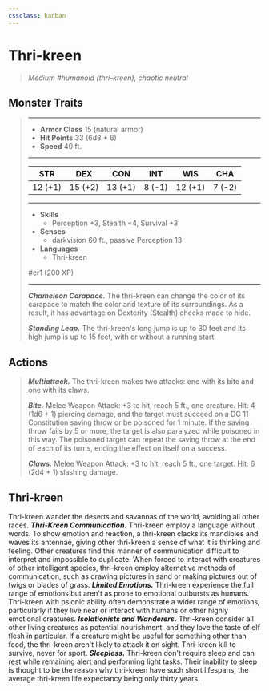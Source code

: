 ```yaml
---
cssclass: kanban
---
```


# Thri-kreen
>*Medium #humanoid (thri-kreen), chaotic neutral*
## Monster Traits
>___
>- **Armor Class** 15 (natural armor)
>- **Hit Points** 33 (6d8 + 6)
>- **Speed** 40 ft.
>___
>|STR|DEX|CON|INT|WIS|CHA|
>|:---:|:---:|:---:|:---:|:---:|:---:|
>|12 (+1)|15 (+2)|13 (+1)|8 (-1)|12 (+1)|7 (-2)|
>___
>- **Skills**
>	 - Perception +3, Stealth +4, Survival +3
>- **Senses**
>	 - darkvision 60 ft., passive Perception 13
>- **Languages**
>	 - Thri-kreen
>
> #cr1 (200 XP)
>___
>***Chameleon Carapace.*** The thri-kreen can change the color of its carapace to match the color and texture of its surroundings. As a result, it has advantage on Dexterity (Stealth) checks made to hide.  
>
>***Standing Leap.*** The thri-kreen's long jump is up to 30 feet and its high jump is up to 15 feet, with or without a running start.  
>
## Actions
>***Multiattack.*** The thri-kreen makes two attacks: one with its bite and one with its claws.  
>
>***Bite.*** Melee Weapon Attack: +3 to hit, reach 5 ft., one creature. Hit: 4 (1d6 + 1) piercing damage, and the target must succeed on a DC 11 Constitution saving throw or be poisoned for 1 minute. If the saving throw fails by 5 or more, the target is also paralyzed while poisoned in this way. The poisoned target can repeat the saving throw at the end of each of its turns, ending the effect on itself on a success.  
>
>***Claws.*** Melee Weapon Attack: +3 to hit, reach 5 ft., one target. Hit: 6 (2d4 + 1) slashing damage.
## Thri-kreen
Thri-kreen wander the deserts and savannas of the world, avoiding all other races.
***Thri-Kreen Communication.***  Thri-kreen employ a language without words. To show emotion and reaction, a thri-kreen clacks its mandibles and waves its antennae, giving other thri-kreen a sense of what it is thinking and feeling. Other creatures find this manner of communication difficult to interpret and impossible to duplicate.
When forced to interact with creatures of other intelligent species, thri-kreen employ alternative methods of communication, such as drawing pictures in sand or making pictures out of twigs or blades of grass.
***Limited Emotions.*** Thri-kreen experience the full range of emotions but aren't as prone to emotional outbursts as humans. Thri-kreen with psionic ability often demonstrate a wider range of emotions, particularly if they live near or interact with humans or other highly emotional creatures.
***Isolationists and Wanderers.*** Thri-kreen consider all other living creatures as potential nourishment, and they love the taste of elf flesh in particular. If a creature might be useful for something other than food, the thri-kreen aren't likely to attack it on sight. Thri-kreen kill to survive, never for sport.
***Sleepless.*** Thri-kreen don't require sleep and can rest while remaining alert and performing light tasks. Their inability to sleep is thought to be the reason why thri-kreen have such short lifespans, the average thri-kreen life expectancy being only thirty years.